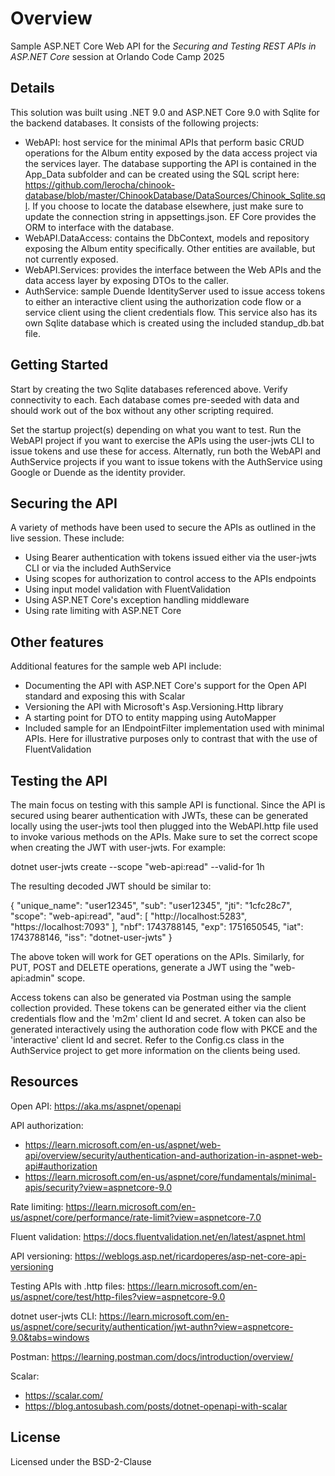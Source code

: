 # Overview
Sample ASP.NET Core Web API for the *Securing and Testing REST APIs in ASP.NET Core* session at Orlando Code Camp 2025

## Details
This solution was built using .NET 9.0 and ASP.NET Core 9.0 with Sqlite for the backend databases.  It consists of the following projects:

- WebAPI:  host service for the minimal APIs that perform basic CRUD operations for the Album entity exposed by the data access project via the services layer.  The database supporting the API is contained in the App_Data subfolder and can be created using the SQL script here:  https://github.com/lerocha/chinook-database/blob/master/ChinookDatabase/DataSources/Chinook_Sqlite.sql.  If you choose to locate the database elsewhere, just make sure to update the connection string in appsettings.json.  EF Core provides the ORM to interface with the database.
- WebAPI.DataAccess:  contains the DbContext, models and repository exposing the Album entity specifically.  Other entities are available, but not currently exposed.
- WebAPI.Services:  provides the interface between the Web APIs and the data access layer by exposing DTOs to the caller.
- AuthService:  sample Duende IdentityServer used to issue access tokens to either an interactive client using the authorization code flow or a service client using the client credentials flow.  This service also has its own Sqlite database which is created using the included standup_db.bat file.

## Getting Started
Start by creating the two Sqlite databases referenced above.  Verify connectivity to each.  Each database comes pre-seeded with data and should work out of the box without any other scripting required.

Set the startup project(s) depending on what you want to test.  Run the WebAPI project if you want to exercise the APIs using the user-jwts CLI to issue tokens and use these for access.  Alternatly, run both the WebAPI and AuthService projects if you want to issue tokens with the AuthService using Google or Duende as the identity provider.

## Securing the API
A variety of methods have been used to secure the APIs as outlined in the live session.  These include:

- Using Bearer authentication with tokens issued either via the user-jwts CLI or via the included AuthService
- Using scopes for authorization to control access to the APIs endpoints
- Using input model validation with FluentValidation
- Using ASP.NET Core's exception handling middleware
- Using rate limiting with ASP.NET Core

## Other features
Additional features for the sample web API include:

- Documenting the API with ASP.NET Core's support for the Open API standard and exposing this with Scalar
- Versioning the API with Microsoft's Asp.Versioning.Http library
- A starting point for DTO to entity mapping using AutoMapper
- Included sample for an IEndpointFilter implementation used with minimal APIs.  Here for illustrative purposes only to contrast that with the use of FluentValidation

## Testing the API
The main focus on testing with this sample API is functional.  Since the API is secured using bearer authentication with JWTs, these can be generated locally using the user-jwts tool then plugged into the WebAPI.http file used to invoke various methods on the APIs.  Make sure to set the correct scope when creating the JWT with user-jwts.  For example:

dotnet user-jwts create --scope "web-api:read" --valid-for 1h

The resulting decoded JWT should be similar to:

{
  "unique_name": "user12345",
  "sub": "user12345",
  "jti": "1cfc28c7",
  "scope": "web-api:read",
  "aud": [
    "http://localhost:5283",
    "https://localhost:7093"
  ],
  "nbf": 1743788145,
  "exp": 1751650545,
  "iat": 1743788146,
  "iss": "dotnet-user-jwts"
}

The above token will work for GET operations on the APIs.  Similarly, for PUT, POST and DELETE operations, generate a JWT using the "web-api:admin" scope.

Access tokens can also be generated via Postman using the sample collection provided.  These tokens can be generated either via the client credentials flow and the 'm2m' client Id and secret.  A token can also be generated interactively using the authoration code flow with PKCE and the 'interactive' client Id and secret.  Refer to the Config.cs class in the AuthService project to get more information on the clients being used.

## Resources
Open API: https://aka.ms/aspnet/openapi

API authorization:
- https://learn.microsoft.com/en-us/aspnet/web-api/overview/security/authentication-and-authorization-in-aspnet-web-api#authorization
- https://learn.microsoft.com/en-us/aspnet/core/fundamentals/minimal-apis/security?view=aspnetcore-9.0

Rate limiting:  https://learn.microsoft.com/en-us/aspnet/core/performance/rate-limit?view=aspnetcore-7.0

Fluent validation:  https://docs.fluentvalidation.net/en/latest/aspnet.html

API versioning:  https://weblogs.asp.net/ricardoperes/asp-net-core-api-versioning

Testing APIs with .http files:  https://learn.microsoft.com/en-us/aspnet/core/test/http-files?view=aspnetcore-9.0

dotnet user-jwts CLI:  https://learn.microsoft.com/en-us/aspnet/core/security/authentication/jwt-authn?view=aspnetcore-9.0&tabs=windows

Postman:  https://learning.postman.com/docs/introduction/overview/

Scalar:  
- https://scalar.com/
- https://blog.antosubash.com/posts/dotnet-openapi-with-scalar

## License
Licensed under the BSD-2-Clause
